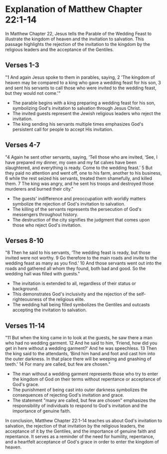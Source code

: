 # Explanation of Matthew Chapter 22:1-14

In Matthew Chapter 22, Jesus tells the Parable of the Wedding Feast to illustrate the kingdom of heaven and the invitation to salvation. This passage highlights the rejection of the invitation to the kingdom by the religious leaders and the acceptance of the Gentiles.

## Verses 1-3
"1 And again Jesus spoke to them in parables, saying, 2 'The kingdom of heaven may be compared to a king who gave a wedding feast for his son, 3 and sent his servants to call those who were invited to the wedding feast, but they would not come.'"

- The parable begins with a king preparing a wedding feast for his son, symbolizing God's invitation to salvation through Jesus Christ.
- The invited guests represent the Jewish religious leaders who reject the invitation.
- The king sending his servants multiple times emphasizes God's persistent call for people to accept His invitation.

## Verses 4-7
"4 Again he sent other servants, saying, ‘Tell those who are invited, ‘See, I have prepared my dinner, my oxen and my fat calves have been slaughtered, and everything is ready. Come to the wedding feast.’ 5 But they paid no attention and went off, one to his farm, another to his business, 6 while the rest seized his servants, treated them shamefully, and killed them. 7 The king was angry, and he sent his troops and destroyed those murderers and burned their city."

- The guests' indifference and preoccupation with worldly matters symbolize the rejection of God's invitation to salvation.
- The killing of the servants represents the persecution of God's messengers throughout history.
- The destruction of the city signifies the judgment that comes upon those who reject God's invitation.

## Verses 8-10
"8 Then he said to his servants, ‘The wedding feast is ready, but those invited were not worthy. 9 Go therefore to the main roads and invite to the wedding feast as many as you find.’ 10 And those servants went out into the roads and gathered all whom they found, both bad and good. So the wedding hall was filled with guests."

- The invitation is extended to all, regardless of their status or background.
- This demonstrates God's inclusivity and the rejection of the self-righteousness of the religious elite.
- The wedding hall being filled symbolizes the Gentiles and outcasts accepting the invitation to salvation.

## Verses 11-14
"11 But when the king came in to look at the guests, he saw there a man who had no wedding garment. 12 And he said to him, ‘Friend, how did you get in here without a wedding garment?’ And he was speechless. 13 Then the king said to the attendants, ‘Bind him hand and foot and cast him into the outer darkness. In that place there will be weeping and gnashing of teeth.’ 14 For many are called, but few are chosen."

- The man without a wedding garment represents those who try to enter the kingdom of God on their terms without repentance or acceptance of God's grace.
- The punishment of being cast into outer darkness symbolizes the consequences of rejecting God's invitation and grace.
- The statement "many are called, but few are chosen" emphasizes the responsibility of individuals to respond to God's invitation and the importance of genuine faith.

In conclusion, Matthew Chapter 22:1-14 teaches us about God's invitation to salvation, the rejection of that invitation by the religious leaders, the acceptance of it by the Gentiles, and the importance of genuine faith and repentance. It serves as a reminder of the need for humility, repentance, and a heartfelt acceptance of God's grace in order to enter the kingdom of heaven.